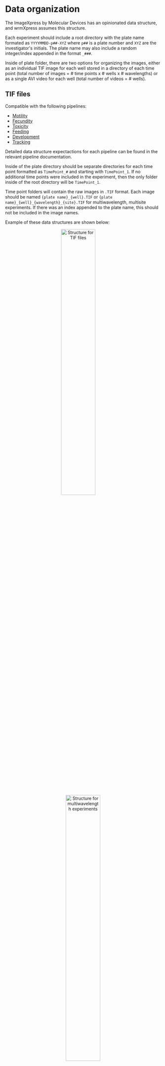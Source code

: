 # Data organization

The ImageXpress by Molecular Devices has an opinionated data structure, and wrmXpress assumes this structure.

Each experiment should include a root directory with the plate name formated as `YYYYMMDD-p##-XYZ` where `p##` is a plate number and `XYZ` are the investigator's initials. The plate name may also include a random integer/index appended in the format `_###`.

Inside of plate folder, there are two options for organizing the images, either as an individual TIF image for each well stored in a directory of each time point (total number of images = # time points x # wells x # wavelengths) or as a single AVI video for each well (total number of videos = # wells).

## TIF files

Compatible with the following pipelines:

- [Motility](pipelines/motility.md)
- [Fecundity](pipelines/fecundity.md)
- [Toxicity](pipelines/toxicity.md)
- [Feeding](pipelines/feeding.md)
- [Development](pipelines/development.md)
- [Tracking](pipelines/tracking.md)

Detailed data structure expectactions for each pipeline can be found in the relevant pipeline documentation.

Inside of the plate directory should be separate directories for each time point formatted as `TimePoint_#` and starting with `TimePoint_1`. If no additional time points were included in the experiment, then the only folder inside of the root directory will be `TimePoint_1`.

Time point folders will contain the raw images in `.TIF` format. Each image should be named `{plate name}_{well}.TIF` or `{plate name}_{well}_{wavelength}_{site}.TIF` for multiwavelength, multisite experiments. If there was an index appended to the plate name, this should not be included in the image names.

Example of these data structures are shown below:

<p align="center">
  <img alt="Structure for TIF files" src="../img/tif_structure.png" width="47%">
&nbsp; &nbsp; &nbsp; &nbsp;
  <img alt="Structure for multiwavelength experiments" src="../img/multiwavelength_structure.png" width="47%">
</p>

*Note that a `.HTD` files are included in these structure, which is generated by the ImageXpress but not necessary for wrmXpress usage.*

## AVI files

Compatible with the following pipelines:

- [Motility](pipelines/motility.md)
- [Tracking](pipelines/tracking.md)

Some pipelines accept AVI video files instead TIF files within time point folders. In this case, the root plate folder should contain the AVI files in the format `{plate name}_{well}.AVI`, as below:

<img src="../img/avi_structure.png" width="40%" hspace="10" align="top-left"/>

In this case, the AVI file structure needs to be selected in Configuration. During analysis, the files may be rearranged to include the time point/TIF structure described above. If so, it is recommended that subsequent analyses should  maintain the reorganized structure and adjust the Configuration selections accordingly.
